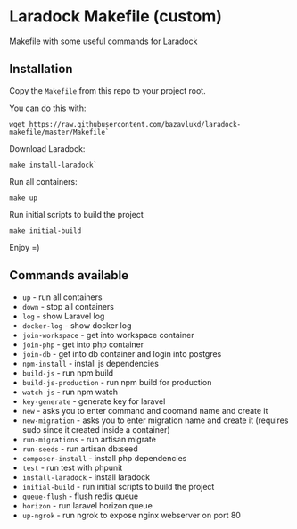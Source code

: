 # Laradock Makefile (custom)

Makefile with some useful commands for [Laradock](http://laradock.io/)

## Installation

Copy the `Makefile` from this repo to your project root.

You can do this with:

```
wget https://raw.githubusercontent.com/bazavlukd/laradock-makefile/master/Makefile`
```

Download Laradock:

```
make install-laradock`
```

Run all containers:

```
make up
```

Run initial scripts to build the project

```
make initial-build
```

Enjoy =)

## Commands available
* `up` - run all containers
* `down` - stop all containers
* `log` - show Laravel log
* `docker-log` - show docker log
* `join-workspace` - get into workspace container
* `join-php` - get into php container
* `join-db` - get into db container and login into postgres
* `npm-install` - install js dependencies
* `build-js` - run npm build
* `build-js-production` - run npm build for production
* `watch-js` - run npm watch
* `key-generate` - generate key for laravel
* `new` - asks you to enter command and coomand name and create it
* `new-migration` - asks you to enter migration name and create it (requires sudo since it created inside a container)
* `run-migrations` - run artisan migrate
* `run-seeds` - run artisan db:seed
* `composer-install` - install php dependencies
* `test` - run test with phpunit
* `install-laradock` - install laradock
* `initial-build` - run initial scripts to build the project
* `queue-flush` - flush redis queue
* `horizon` - run laravel horizon queue
* `up-ngrok` - run ngrok to expose nginx webserver on port 80
